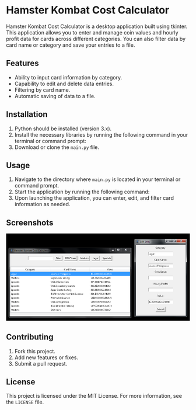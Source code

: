 # Hamster Kombat Cost Calculator

Hamster Kombat Cost Calculator is a desktop application built using tkinter. This application allows you to enter and manage coin values and hourly profit data for cards across different categories. You can also filter data by card name or category and save your entries to a file.

## Features

- Ability to input card information by category.
- Capability to edit and delete data entries.
- Filtering by card name.
- Automatic saving of data to a file.

## Installation

1. Python should be installed (version 3.x).
2. Install the necessary libraries by running the following command in your terminal or command prompt:
3. Download or clone the `main.py` file.

## Usage

1. Navigate to the directory where `main.py` is located in your terminal or command prompt.
2. Start the application by running the following command:
3. Upon launching the application, you can enter, edit, and filter card information as needed.

## Screenshots

![Application Screenshot](screenshot.png)

## Contributing

1. Fork this project.
2. Add new features or fixes.
3. Submit a pull request.

## License

This project is licensed under the MIT License. For more information, see the `LICENSE` file.
